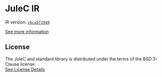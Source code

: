 # JuleC IR

IR version: [`c6ca5f1949`](https://github.com/julelang/jule/tree/c6ca5f194933400099c7fc0bf1938c1832f0eaf2)

[See more information](https://manual.jule.dev/getting-started/installation/compiling-from-source/compile-from-ir)

## License

The JuleC and standard library is distributed under the terms of the BSD 3-Clause license. \
[See License Details](./LICENSE)
